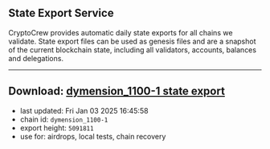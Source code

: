 ## State Export Service
CryptoCrew provides automatic daily state exports for all chains we validate. State export files can be used as genesis files and are a snapshot of the current blockchain state, including all validators, accounts, balances and delegations.

---
**Download: [dymension_1100-1 state export](https://dl-eu2.ccvalidators.com/SERVICE/dymension/dymension_1100-1_export_5091811.json)**
---

- last updated: Fri Jan 03 2025 16:45:58
- chain id: `dymension_1100-1`
- export height: `5091811`
- use for: airdrops, local tests, chain recovery
